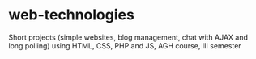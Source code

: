 # web-technologies
Short projects (simple websites, blog management, chat with AJAX and long polling) using HTML, CSS, PHP and JS, AGH course, III semester
